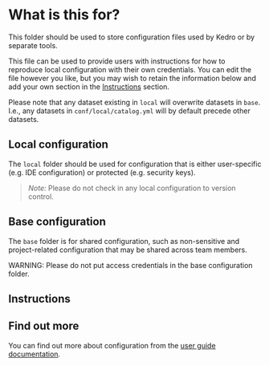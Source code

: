 # What is this for?

This folder should be used to store configuration files used by Kedro or by separate tools.

This file can be used to provide users with instructions for how to reproduce local configuration with their own credentials. You can edit the file however you like, but you may wish to retain the information below and add your own section in the [Instructions](#Instructions) section.

Please note that any dataset existing in `local` will overwrite datasets in `base`. I.e., any datasets in `conf/local/catalog.yml` will by default precede other datasets.  

## Local configuration

The `local` folder should be used for configuration that is either user-specific (e.g. IDE configuration) or protected (e.g. security keys).

> *Note:* Please do not check in any local configuration to version control.

## Base configuration

The `base` folder is for shared configuration, such as non-sensitive and project-related configuration that may be shared across team members.

WARNING: Please do not put access credentials in the base configuration folder.

## Instructions





## Find out more
You can find out more about configuration from the [user guide documentation](https://kedro.readthedocs.io/en/stable/04_user_guide/03_configuration.html).